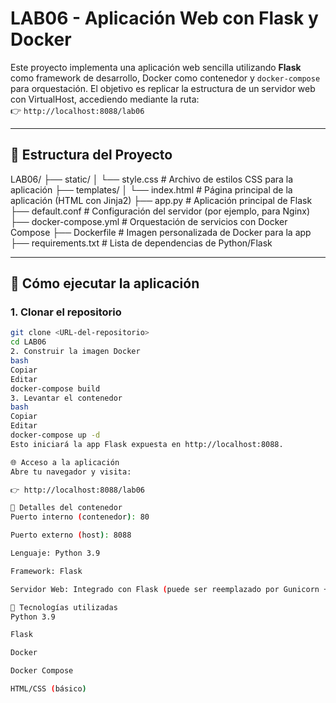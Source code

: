 # LAB06 - Aplicación Web con Flask y Docker

Este proyecto implementa una aplicación web sencilla utilizando **Flask** como framework de desarrollo, Docker como contenedor y `docker-compose` para orquestación. El objetivo es replicar la estructura de un servidor web con VirtualHost, accediendo mediante la ruta:  
👉 `http://localhost:8088/lab06`

---

## 📁 Estructura del Proyecto

LAB06/
├── static/
│   └── style.css              # Archivo de estilos CSS para la aplicación
├── templates/
│   └── index.html             # Página principal de la aplicación (HTML con Jinja2)
├── app.py                     # Aplicación principal de Flask
├── default.conf               # Configuración del servidor (por ejemplo, para Nginx)
├── docker-compose.yml         # Orquestación de servicios con Docker Compose
├── Dockerfile                 # Imagen personalizada de Docker para la app
├── requirements.txt           # Lista de dependencias de Python/Flask


---

## 🚀 Cómo ejecutar la aplicación

### 1. Clonar el repositorio

```bash
git clone <URL-del-repositorio>
cd LAB06
2. Construir la imagen Docker
bash
Copiar
Editar
docker-compose build
3. Levantar el contenedor
bash
Copiar
Editar
docker-compose up -d
Esto iniciará la app Flask expuesta en http://localhost:8088.

🌐 Acceso a la aplicación
Abre tu navegador y visita:

👉 http://localhost:8088/lab06

🐳 Detalles del contenedor
Puerto interno (contenedor): 80

Puerto externo (host): 8088

Lenguaje: Python 3.9

Framework: Flask

Servidor Web: Integrado con Flask (puede ser reemplazado por Gunicorn + Nginx si se desea escalar)

🧪 Tecnologías utilizadas
Python 3.9

Flask

Docker

Docker Compose

HTML/CSS (básico)

